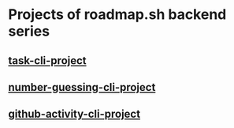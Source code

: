 # Projects of roadmap.sh backend series 
## [task-cli-project](https://roadmap.sh/projects/task-tracker)
## [number-guessing-cli-project](https://roadmap.sh/projects/number-guessing-game)
## [github-activity-cli-project](https://roadmap.sh/projects/github-user-activity)
